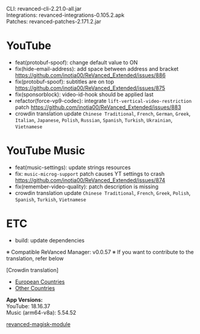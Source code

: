 CLI: revanced-cli-2.21.0-all.jar  
Integrations: revanced-integrations-0.105.2.apk  
Patches: revanced-patches-2.171.2.jar  

YouTube
==
- feat(protobuf-spoof): change default value to ON
- fix(hide-email-address): add space between address and bracket https://github.com/inotia00/ReVanced_Extended/issues/886
- fix(protobuf-spoof): subtitles are on top https://github.com/inotia00/ReVanced_Extended/issues/875
- fix(sponsorblock): video-id-hook should be applied last
- refactor(force-vp9-codec): integrate `lift-vertical-video-restriction` patch https://github.com/inotia00/ReVanced_Extended/issues/883
- crowdin translation update
`Chinese Traditional`, `French`, `German`, `Greek`, `Italian`, `Japanese`, `Polish`, `Russian`, `Spanish`, `Turkish`, `Ukrainian`, `Vietnamese`


YouTube Music
==
- feat(music-settings): update strings resources
- fix: `music-microg-support` patch causes YT settings to crash https://github.com/inotia00/ReVanced_Extended/issues/874
- fix(remember-video-quality): patch description is missing
- crowdin translation update
`Chinese Traditional`, `French`, `Greek`, `Polish`, `Spanish`, `Turkish`, `Vietnamese`


ETC
==
- build: update dependencies


※ Compatible ReVanced Manager: v0.0.57
※ If you want to contribute to the translation, refer below

[Crowdin translation]
- [European Countries](https://crowdin.com/project/revancedextendedeu)
- [Other Countries](https://crowdin.com/project/revancedextended)
  
**App Versions:**  
YouTube: 18.16.37  
Music (arm64-v8a): 5.54.52  

[revanced-magisk-module](https://github.com/j-hc/revanced-magisk-module)  
